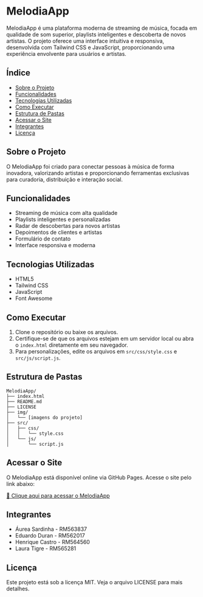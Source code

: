 # MelodiaApp

MelodiaApp é uma plataforma moderna de streaming de música, focada em qualidade de som superior, playlists inteligentes e descoberta de novos artistas. O projeto oferece uma interface intuitiva e responsiva, desenvolvida com Tailwind CSS e JavaScript, proporcionando uma experiência envolvente para usuários e artistas.

## Índice

-   [Sobre o Projeto](#sobre-o-projeto)
-   [Funcionalidades](#funcionalidades)
-   [Tecnologias Utilizadas](#tecnologias-utilizadas)
-   [Como Executar](#como-executar)
-   [Estrutura de Pastas](#estrutura-de-pastas)
-   [Acessar o Site](#acessar-o-site)
-   [Integrantes](#integrantes)
-   [Licença](#licença)

## Sobre o Projeto

O MelodiaApp foi criado para conectar pessoas à música de forma inovadora, valorizando artistas e proporcionando ferramentas exclusivas para curadoria, distribuição e interação social.

## Funcionalidades

-   Streaming de música com alta qualidade
-   Playlists inteligentes e personalizadas
-   Radar de descobertas para novos artistas
-   Depoimentos de clientes e artistas
-   Formulário de contato
-   Interface responsiva e moderna

## Tecnologias Utilizadas

-   HTML5
-   Tailwind CSS
-   JavaScript
-   Font Awesome

## Como Executar

1. Clone o repositório ou baixe os arquivos.
2. Certifique-se de que os arquivos estejam em um servidor local ou abra o `index.html` diretamente em seu navegador.
3. Para personalizações, edite os arquivos em `src/css/style.css` e `src/js/script.js`.

## Estrutura de Pastas

```
MelodiaApp/
├── index.html
├── README.md
├── LICENSE
├── img/
│   └── [imagens do projeto]
├── src/
│   ├── css/
│   │   └── style.css
│   └── js/
│       └── script.js
```

## Acessar o Site

O MelodiaApp está disponível online via GitHub Pages. Acesse o site pelo link abaixo:

[🔗 Clique aqui para acessar o MelodiaApp](https://<seu-usuario>.github.io/<nome-do-repositorio>/)

## Integrantes

-   Áurea Sardinha - RM563837
-   Eduardo Duran - RM562017
-   Henrique Castro - RM564560
-   Laura Tigre - RM565281

## Licença

Este projeto está sob a licença MIT. Veja o arquivo LICENSE para mais detalhes.

